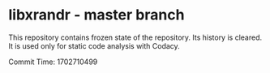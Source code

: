 # libxrandr - master branch

This repository contains frozen state of the repository.
Its history is cleared. It is used only for static code
analysis with Codacy.

Commit Time: 1702710499